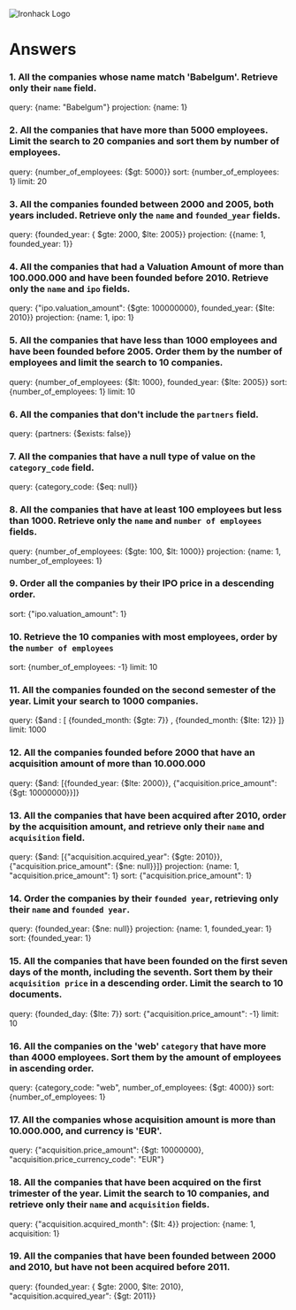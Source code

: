 ![Ironhack Logo](https://i.imgur.com/1QgrNNw.png)

# Answers

### 1. All the companies whose name match 'Babelgum'. Retrieve only their `name` field.

query: {name: "Babelgum"}
projection: {name: 1}

### 2. All the companies that have more than 5000 employees. Limit the search to 20 companies and sort them by **number of employees**.

query: {number_of_employees: {$gt: 5000}}
sort: {number_of_employees: 1}
limit: 20

### 3. All the companies founded between 2000 and 2005, both years included. Retrieve only the `name` and `founded_year` fields.

query: {founded_year: { $gte: 2000, $lte: 2005}}
projection: {{name: 1, founded_year: 1}}

### 4. All the companies that had a Valuation Amount of more than 100.000.000 and have been founded before 2010. Retrieve only the `name` and `ipo` fields.

query: {"ipo.valuation_amount": {$gte: 100000000}, founded_year: {$lte: 2010}}
projection: {name: 1, ipo: 1}

### 5. All the companies that have less than 1000 employees and have been founded before 2005. Order them by the number of employees and limit the search to 10 companies.

query: {number_of_employees: {$lt: 1000}, founded_year: {$lte: 2005}}
sort: {number_of_employees: 1}
limit: 10

### 6. All the companies that don't include the `partners` field.

query: {partners: {$exists: false}}

### 7. All the companies that have a null type of value on the `category_code` field.

query: {category_code: {$eq: null}}

### 8. All the companies that have at least 100 employees but less than 1000. Retrieve only the `name` and `number of employees` fields.

query: {number_of_employees: {$gte: 100, $lt: 1000}}
projection: {name: 1, number_of_employees: 1}

### 9. Order all the companies by their IPO price in a descending order.

sort: {"ipo.valuation_amount": 1}

### 10. Retrieve the 10 companies with most employees, order by the `number of employees`

sort: {number_of_employees: -1}
limit: 10

### 11. All the companies founded on the second semester of the year. Limit your search to 1000 companies.

query: {$and : [  {founded_month: {$gte: 7}} , {founded_month: {$lte: 12}} ]}
limit: 1000

### 12. All the companies founded before 2000 that have an acquisition amount of more than 10.000.000

query: {$and: [{founded_year: {$lte: 2000}}, {"acquisition.price_amount": {$gt: 10000000}}]}

### 13. All the companies that have been acquired after 2010, order by the acquisition amount, and retrieve only their `name` and `acquisition` field.

query: {$and: [{"acquisition.acquired_year": {$gte: 2010}}, {"acquisition.price_amount": {$ne: null}}]}
projection: {name: 1, "acquisition.price_amount": 1}
sort: {"acquisition.price_amount": 1}

### 14. Order the companies by their `founded year`, retrieving only their `name` and `founded year`.

query: {founded_year: {$ne: null}}
projection: {name: 1, founded_year: 1}
sort: {founded_year: 1}

### 15. All the companies that have been founded on the first seven days of the month, including the seventh. Sort them by their `acquisition price` in a descending order. Limit the search to 10 documents.

query: {founded_day: {$lte: 7}}
sort: {"acquisition.price_amount": -1}
limit: 10

### 16. All the companies on the 'web' `category` that have more than 4000 employees. Sort them by the amount of employees in ascending order.

query: {category_code: "web", number_of_employees: {$gt: 4000}}
sort: {number_of_employees: 1}

### 17. All the companies whose acquisition amount is more than 10.000.000, and currency is 'EUR'.

query: {"acquisition.price_amount": {$gt: 10000000}, "acquisition.price_currency_code": "EUR"}

### 18. All the companies that have been acquired on the first trimester of the year. Limit the search to 10 companies, and retrieve only their `name` and `acquisition` fields.

query: {"acquisition.acquired_month": {$lt: 4}}
projection: {name: 1, acquisition: 1}

### 19. All the companies that have been founded between 2000 and 2010, but have not been acquired before 2011.

query: {founded_year: { $gte: 2000, $lte: 2010}, "acquisition.acquired_year": {$gt: 2011}}
